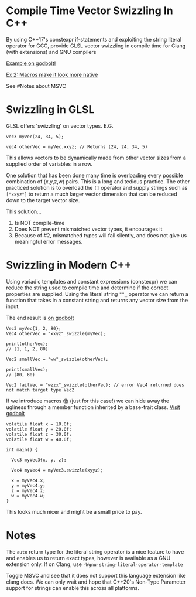 # Compile Time Vector Swizzling In C++
By using C++17's constexpr if-statements and exploiting the string literal operator for GCC, provide GLSL vector swizzling in compile time for Clang (with extensions) and GNU compilers

[Example on godbolt!](https://godbolt.org/z/ecxidZ)

[Ex 2: Macros make it look more native](https://godbolt.org/z/z45Ug8)

See #Notes about MSVC

# Swizzling in GLSL
GLSL offers 'swizzling' on vector types. E.G.

```
vec3 myVec(24, 34, 5);

vec4 otherVec = myVec.xxyz; // Returns (24, 24, 34, 5)
```

This allows vectors to be dynamically made from other vector sizes from a supplied order of variables in a row. 

One solution that has been done many time is overloading every possible combination of (x,y,z,w) pairs. This is a long and tedious practice.
The other practiced solution is to overload the `[]` operator and supply strings such as `["xxyz"]` to return a much larger vector dimension that can be reduced down to the target vector size.

This solution... 
1) Is NOT compile-time
2) Does NOT prevent mismatched vector types, it encourages it
3) Because of #2, mismatched types will fail silently, and does not give us meaningful error messages.

# Swizzling in Modern C++
Using variadic templates and constant expressions (constexpr) we can reduce the string used to compile time and determine if the correct properties are supplied.
Using the literal string `""_` operator we can return a function that takes in a constant string and returns any vector size from the input.

The end result is [on godbolt](https://godbolt.org/z/ecxidZ)

```
Vec3 myVec{1, 2, 80};
Vec4 otherVec = "xxyz"_swizzle(myVec);

print(otherVec);
// (1, 1, 2, 80)

Vec2 smallVec = "ww"_swizzle(otherVec);

print(smallVec);
// (80, 80)

Vec2 failVec = "wzzx"_swizzle(otherVec); // error Vec4 returned does not match target type Vec2
```

If we introduce macros 😱 (just for this case!) we can hide away the ugliness through a member function inherited by a base-trait class. [Visit godbolt](https://godbolt.org/z/z45Ug8)

```
volatile float x = 10.0f;
volatile float y = 20.0f;
volatile float z = 30.0f;
volatile float w = 40.0f;

int main() {

  Vec3 myVec3{x, y, z};

  Vec4 myVec4 = myVec3.swizzle(xyyz);

  x = myVec4.x;
  y = myVec4.y;
  z = myVec4.z;
  w = myVec4.w;
}
```

This looks much nicer and might be a small price to pay.

# Notes
The `auto` return type for the literal string operator is a nice feature to have and enables us to return exact types, however is available as a GNU extension only. If on Clang, use `-Wgnu-string-literal-operator-template`

Toggle MSVC and see that it does not support this language extension like clang does. We can only wait and hope that C++20's Non-Type Parameter support for strings can enable this across all platforms.
